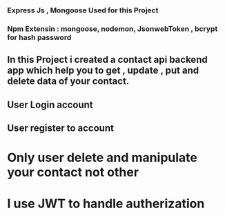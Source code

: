 ### Express Js , Mongoose Used for this Project
### Npm Extensin : mongoose, nodemon, JsonwebToken , bcrypt for hash password


## In this Project i created a contact api backend app which help you to get , update , put and delete data of your contact.

## User Login account
## User register to account

# Only user delete and manipulate your contact not other 
# I use JWT to handle autherization
